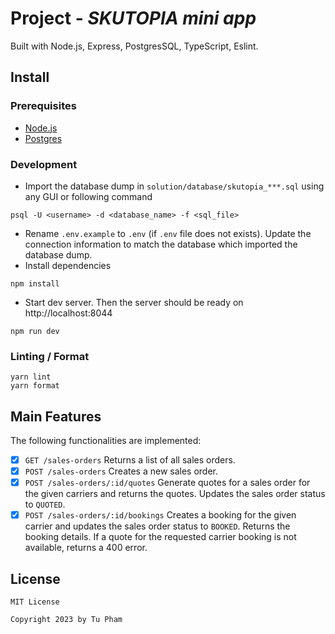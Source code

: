 # Project - *SKUTOPIA mini app*

Built with Node.js, Express, PostgresSQL, TypeScript, Eslint.

## Install

### Prerequisites

- [Node.js](https://formulae.brew.sh/formula/node@14)
- [Postgres](https://formulae.brew.sh/formula/postgresql@14)

### Development

- Import the database dump in `solution/database/skutopia_***.sql` using any GUI or following command

```
psql -U <username> -d <database_name> -f <sql_file>
```

- Rename `.env.example` to `.env` (if `.env` file does not exists). Update the connection information to match the
  database which imported the database dump.
- Install dependencies

```
npm install
```

- Start dev server. Then the server should be ready on http://localhost:8044

```
npm run dev
```

### Linting / Format

```
yarn lint
yarn format
```

## Main Features

The following functionalities are implemented:

- [x] `GET /sales-orders` Returns a list of all sales orders.
- [x] `POST /sales-orders` Creates a new sales order.
- [x] `POST /sales-orders/:id/quotes`
  Generate quotes for a sales order for the given carriers and returns the quotes. Updates the sales order status
  to `QUOTED`.
- [x] `POST /sales-orders/:id/bookings` Creates a booking for the given carrier and updates the sales order status
  to `BOOKED`. Returns the booking details. If a quote for the requested carrier booking is not available, returns a 400
  error.

## License

```
MIT License

Copyright 2023 by Tu Pham
```
